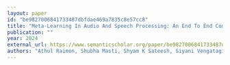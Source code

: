 ```yaml
---
layout: paper
id: "be9827006841733487dbfdae469a7835c8e57cc8"
title: "Meta-Learning In Audio And Speech Processing: An End To End Comprehensive Review"
publication: ""
year: 2024
external_url: https://www.semanticscholar.org/paper/be9827006841733487dbfdae469a7835c8e57cc8
authors: "Athul Raimon, Shubha Masti, Shyam K Sateesh, Siyani Vengatagiri, Bhaskarjyoti Das"
---
```

